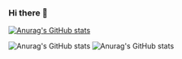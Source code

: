 ### Hi there 👋

<!--
**SENYANYATHI/SENYANYATHI** is a ✨ _special_ ✨ repository because its `README.md` (this file) appears on your GitHub profile.

Here are some ideas to get you started:

- 🔭 I’m currently working on ...
- 🌱 I’m currently learning ...
- 👯 I’m looking to collaborate on ...
- 🤔 I’m looking for help with ...
- 💬 Ask me about ...
- 📫 How to reach me: ...
- 😄 Pronouns: ...
- ⚡ Fun fact: ...
-->


[![Anurag's GitHub stats](https://github-readme-stats.vercel.app/api?username=SENYANYATHI)](https://github.com/anuraghazra/github-readme-stats)

![Anurag's GitHub stats](https://github-readme-stats.vercel.app/api?username=SENYANYATHI&show_icons=true&theme=radical)
![Anurag's GitHub stats](https://github-readme-stats.vercel.app/api?username=SENYANYATHI&show_icons=true&theme=radical)
